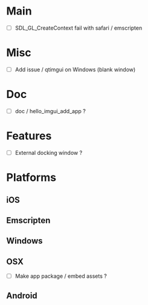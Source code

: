 # Main
* [ ] SDL_GL_CreateContext fail with safari / emscripten

# Misc
* [ ] Add issue / qtimgui on Windows (blank window)

# Doc
* [ ] doc / hello_imgui_add_app ?

# Features
* [ ] External docking window ?

# Platforms
## iOS
## Emscripten
## Windows
## OSX
* [ ] Make app package / embed assets ?
## Android

   
